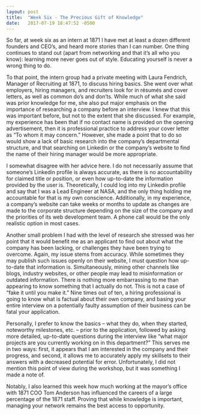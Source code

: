 ```yaml
---
layout: post
title:  "Week Six - The Precious Gift of Knowledge"
date:   2017-07-19 18:47:52 -0500
---
```

So far, at week six as an intern at 1871 I have met at least a dozen different founders and CEO’s, and heard more stories than I can number.  One thing continues to stand out (apart from networking and that it’s all who you know): learning more never goes out of style.  Educating yourself is never a wrong thing to do.

To that point, the intern group had a private meeting with Laura Fendrich, Manager of Recruiting at 1871, to discuss hiring basics.  She went over what employers, hiring managers, and recruiters look for in résumés and cover letters, as well as common do’s and don’ts.  While much of what she said was prior knowledge for me, she also put major emphasis on the importance of researching a company before an interview.  I knew that this was important before, but not to the extent that she discussed.  For example, my experience has been that if no contact name is provided on the opening advertisement, then it is professional practice to address your cover letter as “To whom it may concern.”  However, she made a point that to do so would show a lack of basic research into the company’s departmental structure, and that searching on Linkedin or the company’s website to find the name of their hiring manager would be more appropriate.

I somewhat disagree with her advice here.  I do not necessarily assume that someone’s Linkedin profile is always accurate, as there is no accountability for claimed title or position, or even how up-to-date the information provided by the user is.  Theoretically, I could log into my Linkedin profile and say that I was a Lead Engineer at NASA, and the only thing holding me accountable for that is my own conscience.  Additionally, in my experience, a company’s website can take weeks or months to update as changes are made to the corporate structure depending on the size of the company and the priorities of its web development team.  A phone call would be the only realistic option in most cases.

Another small problem I had with the level of research she stressed was her point that it would benefit me as an applicant to find out about what the company has been lacking, or challenges they have been trying to overcome.  Again, my issue stems from accuracy.  While sometimes they may publish such issues openly on their website, I must question how up-to-date that information is.  Simultaneously, mining other channels like blogs, industry websites, or other people may lead to misinformation or outdated information.  There is nothing more embarrassing to me than appearing to know something that I actually do not.  This is not a case of “fake it until you make it.”  Nine times out of ten, a hiring professional is going to know what is factual about their own company, and basing your entire interview on a potentially faulty assumption of their business can be fatal your application.

Personally, I prefer to know the basics – what they do, when they started, noteworthy milestones, etc. – prior to the application, followed by asking more detailed, up-to-date questions during the interview like “what major projects are you currently working on in this department?”  This serves me in two ways: first, it appears that I am interested in the company and their progress, and second, it allows me to accurately apply my skillsets to their answers with a decreased potential for error.  Unfortunately, I did not mention this point of view during the workshop, but it was something I made a note of.

Notably, I also learned this week how much working at the mayor’s office with 1871 COO Tom Anderson has influenced the careers of a large percentage of the 1871 staff.  Proving that while knowledge is important, managing your network remains the best access to opportunity.
